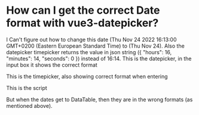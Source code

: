 
# How can I get the correct Date format with vue3-datepicker?

I Can't figure out how to change this date (Thu Nov 24 2022 16:13:00 GMT+0200 (Eastern European Standard Time) to (Thu Nov 24). Also the datepicker timepicker returns the value in json string ({ "hours": 16, "minutes": 14, "seconds": 0 }) instead of 16:14.
This is the datepicker, in the input box it shows the correct format
<Datepicker
 v-model="workout.date"
 inputformat="dd/MM/YYYY"
 Datepicker
/>

This is the timepicker, also showing correct format when entering
<Datepicker v-model="workout.startTime" timePicker />

This is the script
<script setup lang="ts">
import { Workout } from '@/model/workout';
import { useWorkoutsStore } from '@/stores/workoutsStore';
import { ref, Ref } from 'vue';
import WorkoutList from '@/components/WorkoutList.vue';
import Datepicker from '@vuepic/vue-datepicker';

import { useRouter } from 'vue-router';

const workout: Ref<Workout> = ref({
  name: '',
  trainer: '',
  description: '',
  location: '',
  date: '',
  startTime: '',
  endTime: '',
});
const { addWorkout } = useWorkoutsStore();

const router = useRouter();

const submitForm = () => {
  addWorkout({ ...workout.value });
  workout.value.name = '';
  workout.value.trainer = '';
  workout.value.description = '';
  workout.value.location = '';
  workout.value.startTime = '';
  workout.value.endTime = '';
  router.push({ name: 'Workouts' });
};
</script>


But when the dates get to DataTable, then they are in the wrong formats (as mentioned above).
<DataTable :value="workouts">
  <Column field="date" header="Kuupäev" />
  <Column field="startTime" header="Algus" />
</DataTable>


        